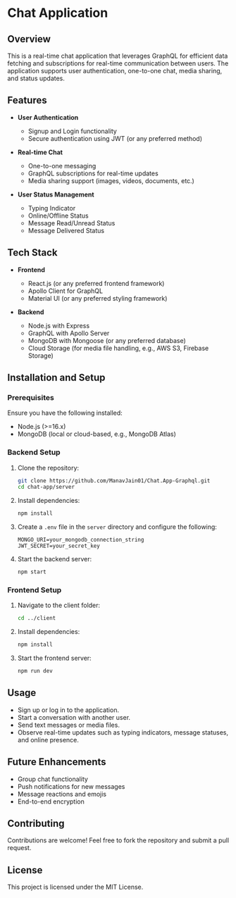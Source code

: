 # Chat Application

## Overview

This is a real-time chat application that leverages GraphQL for efficient data fetching and subscriptions for real-time communication between users. The application supports user authentication, one-to-one chat, media sharing, and status updates.

## Features

- **User Authentication**

  - Signup and Login functionality
  - Secure authentication using JWT (or any preferred method)

- **Real-time Chat**

  - One-to-one messaging
  - GraphQL subscriptions for real-time updates
  - Media sharing support (images, videos, documents, etc.)

- **User Status Management**
  - Typing Indicator
  - Online/Offline Status
  - Message Read/Unread Status
  - Message Delivered Status

## Tech Stack

- **Frontend**

  - React.js (or any preferred frontend framework)
  - Apollo Client for GraphQL
  - Material UI (or any preferred styling framework)

- **Backend**
  - Node.js with Express
  - GraphQL with Apollo Server
  - MongoDB with Mongoose (or any preferred database)
  - Cloud Storage (for media file handling, e.g., AWS S3, Firebase Storage)

## Installation and Setup

### Prerequisites

Ensure you have the following installed:

- Node.js (>=16.x)
- MongoDB (local or cloud-based, e.g., MongoDB Atlas)

### Backend Setup

1. Clone the repository:
   ```sh
   git clone https://github.com/ManavJain01/Chat.App-Graphql.git
   cd chat-app/server
   ```
2. Install dependencies:
   ```sh
   npm install
   ```
3. Create a `.env` file in the `server` directory and configure the following:
   ```env
   MONGO_URI=your_mongodb_connection_string
   JWT_SECRET=your_secret_key
   ```
4. Start the backend server:
   ```sh
   npm start
   ```

### Frontend Setup

1. Navigate to the client folder:
   ```sh
   cd ../client
   ```
2. Install dependencies:
   ```sh
   npm install
   ```
3. Start the frontend server:
   ```sh
   npm run dev
   ```

## Usage

- Sign up or log in to the application.
- Start a conversation with another user.
- Send text messages or media files.
- Observe real-time updates such as typing indicators, message statuses, and online presence.

## Future Enhancements

- Group chat functionality
- Push notifications for new messages
- Message reactions and emojis
- End-to-end encryption

## Contributing

Contributions are welcome! Feel free to fork the repository and submit a pull request.

## License

This project is licensed under the MIT License.
